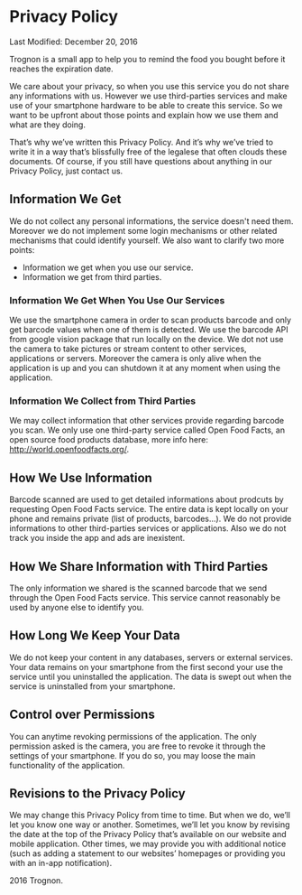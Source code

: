 # Privacy Policy
Last Modified: December 20, 2016

Trognon is a small app to help you to remind the food you bought before it reaches the expiration date.

We care about your privacy, so when you use this service you do not share any informations with us. However we use third-parties services and make use of your smartphone hardware to be able to create this service. So we want to be upfront about those points and explain how we use them and what are they doing.

That’s why we’ve written this Privacy Policy. And it’s why we’ve tried to write it in a way that’s blissfully free of the legalese that often clouds these documents. Of course, if you still have questions about anything in our Privacy Policy, just contact us.

## Information We Get
We do not collect any personal informations, the service doesn't need them. Moreover we do not implement some login mechanisms or other related mechanisms that could identify yourself. We also want to clarify two more points:
- Information we get when you use our service.
- Information we get from third parties.

### Information We Get When You Use Our Services
We use the smartphone camera in order to scan products barcode and only get barcode values when one of them is detected. We use the barcode API from google vision package that run locally on the device. We dot not use the camera to take pictures or stream content to other services, applications or servers. Moreover the camera is only alive when the application is up and you can shutdown it at any moment when using the application.

### Information We Collect from Third Parties
We may collect information that other services provide regarding barcode you scan. We only use one third-party service called Open Food Facts, an open source food products database, more info here: http://world.openfoodfacts.org/.

## How We Use Information
Barcode scanned are used to get detailed informations about prodcuts by requesting Open Food Facts service. The entire data is kept locally on your phone and remains private (list of products, barcodes...). We do not provide informations to other third-parties services or applications. Also we do not track you inside the app and ads are inexistent.

## How We Share Information with Third Parties
The only information we shared is the scanned barcode that we send through the Open Food Facts service. This service cannot reasonably be used by anyone else to identify you.

## How Long We Keep Your Data
We do not keep your content in any databases, servers or external services. Your data remains on your smartphone from the first second your use the service until you uninstalled the application. The data is swept out when the service is uninstalled from your smartphone.

## Control over Permissions
You can anytime revoking permissions of the application. The only permission asked is the camera, you are free to revoke it through the settings of your smartphone. If you do so, you may loose the main functionality of the application.

## Revisions to the Privacy Policy
We may change this Privacy Policy from time to time. But when we do, we’ll let you know one way or another. Sometimes, we’ll let you know by revising the date at the top of the Privacy Policy that’s available on our website and mobile application. Other times, we may provide you with additional notice (such as adding a statement to our websites’ homepages or providing you with an in-app notification).

2016 Trognon.

